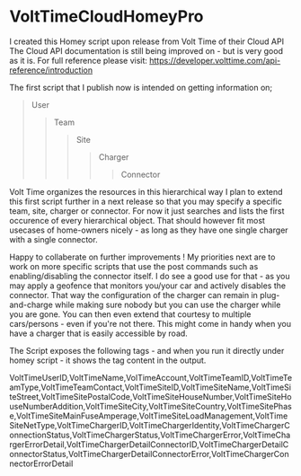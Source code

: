 # VoltTimeCloudHomeyPro

 I created this Homey script upon release from Volt Time of their Cloud API
 The Cloud API documentation is still being improved on - but is very good as it is.
 For full reference please visit: https://developer.volttime.com/api-reference/introduction

The first script that I publish now is intended on getting information on;
> User
>> Team
>>> Site
>>>> Charger
>>>>> Connector

Volt Time organizes the resources in this hierarchical way
 I plan to extend this first script further in a next release so that you may specify a specific team,
 site, charger or connector. For now it just searches and lists the first occurence of every hierarchical object.
 That should however fit most usecases of home-owners nicely - as long as they have one single charger with a single connector.

 Happy to collaberate on further improvements !
 My priorities next are to work on more specific scripts that use the post commands such as enabling/disabling the connector itself.
 I do see a good use for that - as you may apply a geofence that monitors you/your car and actively disables the connector.
 That way the configuration of the charger can remain in plug-and-charge while making sure nobody but you can use the charger while you are gone.
 You can then even extend that courtesy to multiple cars/persons - even if you're not there.
 This might come in handy when you have a charger that is easily accessible by road.
 
The Script exposes the following tags - and when you run it directly under homey script - it shows the tag content in the output.

VoltTimeUserID,VoltTimeName,VolTimeAccount,VoltTimeTeamID,VoltTimeTeamType,VoltTimeTeamContact,VoltTimeSiteID,VoltTimeSiteName,VoltTimeSiteStreet,VoltTimeSitePostalCode,VoltTimeSiteHouseNumber,VoltTimeSiteHouseNumberAddition,VoltTimeSiteCity,VoltTimeSiteCountry,VoltTimeSitePhase,VoltTimeSiteMainFuseAmperage,VoltTimeSiteLoadManagement,VoltTimeSiteNetType,VoltTimeChargerID,VoltTimeChargerIdentity,VoltTimeChargerConnectionStatus,VoltTimeChargerStatus,VoltTimeChargerError,VoltTimeChargerErrorDetail,VoltTimeChargerDetailConnectorID,VoltTimeChargerDetailConnectorStatus,VoltTimeChargerDetailConnectorError,VoltTimeChargerConnectorErrorDetail
